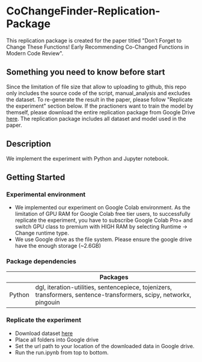 # CoChangeFinder-Replication-Package

This replication package is created for the paper titled "Don’t Forget to Change These Functions! Early Recommending Co-Changed Functions in Modern Code Review".

## Something you need to know before start
Since the limitation of file size that allow to uploading to github, this repo only includes the source code of the script, manual_analysis and excludes the dataset. To re-generate the result in the paper, please follow "Replicate the experiment" section below. If the practioners want to train the model by themself, please download the entire replication package from Google Drive [here](https://drive.google.com/file/d/16sHijk1sjP_BoiDMXWdAdjvpfpPIZe7L/view?usp=sharing). The replication package includes all dataset and model used in the paper. 

## Description

We implement the experiment with Python and Jupyter notebook.

## Getting Started

### Experimental environment
* We implemented our experiment on Google Colab environment. As the limitation of GPU RAM for Google Colab free tier users, to successfully replicate the experiment, you have to subscribe Google Colab Pro+ and switch GPU class to premium with HIGH RAM by selecting Runtime -> Change runtime type.
* We use Google drive as the file system. Please ensure the google drive have the enough storage (~2.6GB)

### Package dependencies
|                      | Packages                                                                                                            |
|----------------------|---------------------------------------------------------------------------------------------------------------------|
| Python               | dgl, iteration-utilities, sentencepiece, tojenizers, transformers, sentence-transformers, scipy, networkx, pingouin |


### Replicate the experiment
* Download dataset [here](https://drive.google.com/file/d/16sHijk1sjP_BoiDMXWdAdjvpfpPIZe7L/view?usp=sharing)
* Place all folders into Google drive
* Set the url path to your location of the downloaded data in Google drive.
* Run the run.ipynb from top to bottom.
